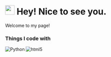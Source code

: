 <h1><img src="https://emojis.slackmojis.com/emojis/images/1531849430/4246/blob-sunglasses.gif?1531849430" width="30"/> Hey! Nice to see you.</h1>

<p>Welcome to my page!</p>

<h3>Things I code with</h3>
<p>
  <img alt="Python" src="https://img.shields.io/badge/-Python-E34F26?style=flat-square&logo=Python&logoColor=blue"/>
  <img alt="html5" src="https://img.shields.io/badge/-HTML5-E34F26?style=flat-square&logo=html5&logoColor=white"/>
</p>
